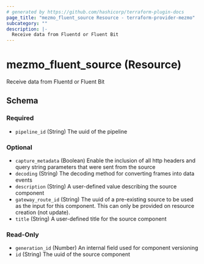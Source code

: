 ```yaml
---
# generated by https://github.com/hashicorp/terraform-plugin-docs
page_title: "mezmo_fluent_source Resource - terraform-provider-mezmo"
subcategory: ""
description: |-
  Receive data from Fluentd or Fluent Bit
---
```


# mezmo_fluent_source (Resource)

Receive data from Fluentd or Fluent Bit



<!-- schema generated by tfplugindocs -->
## Schema

### Required

- `pipeline_id` (String) The uuid of the pipeline

### Optional

- `capture_metadata` (Boolean) Enable the inclusion of all http headers and query string parameters that were sent from the source
- `decoding` (String) The decoding method for converting frames into data events
- `description` (String) A user-defined value describing the source component
- `gateway_route_id` (String) The uuid of a pre-existing source to be used as the input for this component. This can only be provided on resource creation (not update).
- `title` (String) A user-defined title for the source component

### Read-Only

- `generation_id` (Number) An internal field used for component versioning
- `id` (String) The uuid of the source component


